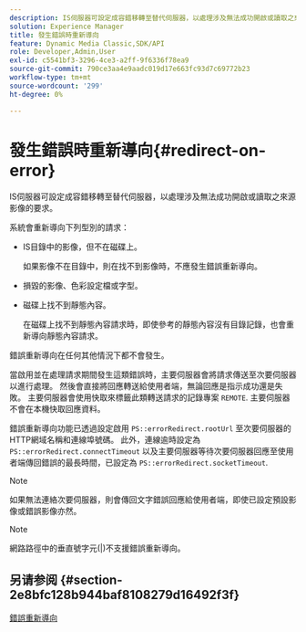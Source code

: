 ```yaml
---
description: IS伺服器可設定成容錯移轉至替代伺服器，以處理涉及無法成功開啟或讀取之來源影像的要求。
solution: Experience Manager
title: 發生錯誤時重新導向
feature: Dynamic Media Classic,SDK/API
role: Developer,Admin,User
exl-id: c5541bf3-3296-4ce3-a2ff-9f6336f78ea9
source-git-commit: 790ce3aa4e9aadc019d17e663fc93d7c69772b23
workflow-type: tm+mt
source-wordcount: '299'
ht-degree: 0%

---
```


# 發生錯誤時重新導向{#redirect-on-error}

IS伺服器可設定成容錯移轉至替代伺服器，以處理涉及無法成功開啟或讀取之來源影像的要求。

系統會重新導向下列型別的請求：

* IS目錄中的影像，但不在磁碟上。

   如果影像不在目錄中，則在找不到影像時，不應發生錯誤重新導向。

* 損毀的影像、色彩設定檔或字型。
* 磁碟上找不到靜態內容。

   在磁碟上找不到靜態內容請求時，即使參考的靜態內容沒有目錄記錄，也會重新導向靜態內容請求。

錯誤重新導向在任何其他情況下都不會發生。

當啟用並在處理請求期間發生這類錯誤時，主要伺服器會將請求傳送至次要伺服器以進行處理。 然後會直接將回應轉送給使用者端，無論回應是指示成功還是失敗。 主要伺服器會使用快取來標籤此類轉送請求的記錄專案 `REMOTE`. 主要伺服器不會在本機快取回應資料。

錯誤重新導向功能已透過設定啟用 `PS::errorRedirect.rootUrl` 至次要伺服器的HTTP網域名稱和連線埠號碼。 此外，連線逾時設定為 `PS::errorRedirect.connectTimeout` 以及主要伺服器等待次要伺服器回應至使用者端傳回錯誤的最長時間，已設定為 `PS::errorRedirect.socketTimeout`.

>[!NOTE]
>
>如果無法連絡次要伺服器，則會傳回文字錯誤回應給使用者端，即使已設定預設影像或錯誤影像亦然。

>[!NOTE]
>
>網路路徑中的垂直號字元(|)不支援錯誤重新導向。

## 另请参阅 {#section-2e8bfc128b944baf8108279d16492f3f}

[錯誤重新導向](../../../is-api/image-serving-api-ref/c-configuration-and-administration/c-server-settings/r-error-redirection.md#reference-268b1bf6ce1b44bb979727c6f5daf1ac)
